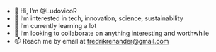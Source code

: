 - 👋 Hi, I’m @LudovicoR
- 👀 I’m interested in tech, innovation, science, sustainability
- 🌱 I’m currently learning a lot
- 💞️ I’m looking to collaborate on anything interesting and worthwhile
- 📫 Reach me by email at fredrikrenander@gmail.com

<!---
LudovicoR/LudovicoR is a ✨ special ✨ repository because its `README.md` (this file) appears on your GitHub profile.
You can click the Preview link to take a look at your changes.
--->
